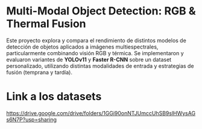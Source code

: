# Multi-Modal Object Detection: RGB & Thermal Fusion

Este proyecto explora y compara el rendimiento de distintos modelos de detección de objetos aplicados a imágenes multiespectrales, particularmente combinando visión RGB y térmica.
Se implementaron y evaluaron variantes de **YOLOv11** y **Faster R-CNN** sobre un dataset personalizado, utilizando distintas modalidades de entrada y estrategias de fusión (temprana y tardía).

# Link a los datasets
https://drive.google.com/drive/folders/1GGi90onNTJUmccUhSB9slHWysAGs6N7P?usp=sharing
